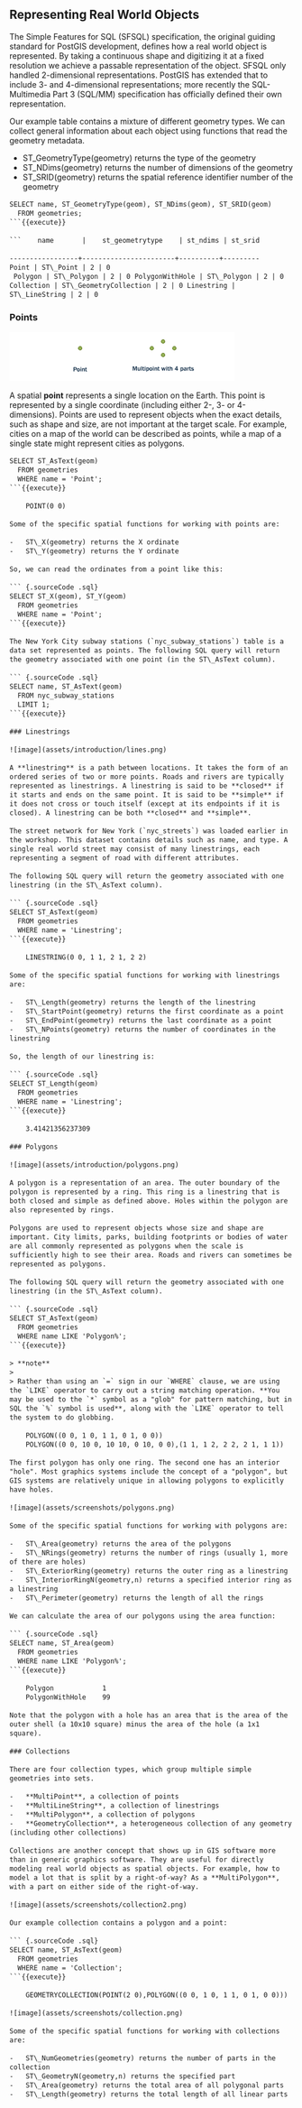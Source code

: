 Representing Real World Objects
-------------------------------

The Simple Features for SQL (SFSQL) specification, the original guiding standard for PostGIS development, defines how a real world object is represented. By taking a continuous shape and digitizing it at a fixed resolution we achieve a passable representation of the object. SFSQL only handled 2-dimensional representations. PostGIS has extended that to include 3- and 4-dimensional representations; more recently the SQL-Multimedia Part 3 (SQL/MM) specification has officially defined their own representation.

Our example table contains a mixture of different geometry types. We can collect general information about each object using functions that read the geometry metadata.

-   ST\_GeometryType(geometry) returns the type of the geometry
-   ST\_NDims(geometry) returns the number of dimensions of the geometry
-   ST\_SRID(geometry) returns the spatial reference identifier number of the geometry

``` {.sourceCode .sql}
SELECT name, ST_GeometryType(geom), ST_NDims(geom), ST_SRID(geom)
  FROM geometries;
```{{execute}}

```    name       |    st_geometrytype    | st_ndims | st_srid 

-----------------+-----------------------+----------+--------- 
Point | ST\_Point | 2 | 0  
 Polygon | ST\_Polygon | 2 | 0 PolygonWithHole | ST\_Polygon | 2 | 0 Collection | ST\_GeometryCollection | 2 | 0 Linestring | ST\_LineString | 2 | 0
```

### Points

![image](assets/introduction/points.png)


A spatial **point** represents a single location on the Earth. This point is represented by a single coordinate (including either 2-, 3- or 4-dimensions). Points are used to represent objects when the exact details, such as shape and size, are not important at the target scale. For example, cities on a map of the world can be described as points, while a map of a single state might represent cities as polygons.

``` {.sourceCode .sql}
SELECT ST_AsText(geom) 
  FROM geometries
  WHERE name = 'Point';
```{{execute}}

    POINT(0 0)

Some of the specific spatial functions for working with points are:

-   ST\_X(geometry) returns the X ordinate
-   ST\_Y(geometry) returns the Y ordinate

So, we can read the ordinates from a point like this:

``` {.sourceCode .sql}
SELECT ST_X(geom), ST_Y(geom)
  FROM geometries
  WHERE name = 'Point';
```{{execute}}

The New York City subway stations (`nyc_subway_stations`) table is a data set represented as points. The following SQL query will return the geometry associated with one point (in the ST\_AsText column).

``` {.sourceCode .sql}
SELECT name, ST_AsText(geom)
  FROM nyc_subway_stations
  LIMIT 1;
```{{execute}}

### Linestrings

![image](assets/introduction/lines.png)

A **linestring** is a path between locations. It takes the form of an ordered series of two or more points. Roads and rivers are typically represented as linestrings. A linestring is said to be **closed** if it starts and ends on the same point. It is said to be **simple** if it does not cross or touch itself (except at its endpoints if it is closed). A linestring can be both **closed** and **simple**.

The street network for New York (`nyc_streets`) was loaded earlier in the workshop. This dataset contains details such as name, and type. A single real world street may consist of many linestrings, each representing a segment of road with different attributes.

The following SQL query will return the geometry associated with one linestring (in the ST\_AsText column).

``` {.sourceCode .sql}
SELECT ST_AsText(geom) 
  FROM geometries
  WHERE name = 'Linestring';
```{{execute}}

    LINESTRING(0 0, 1 1, 2 1, 2 2)

Some of the specific spatial functions for working with linestrings are:

-   ST\_Length(geometry) returns the length of the linestring
-   ST\_StartPoint(geometry) returns the first coordinate as a point
-   ST\_EndPoint(geometry) returns the last coordinate as a point
-   ST\_NPoints(geometry) returns the number of coordinates in the linestring

So, the length of our linestring is:

``` {.sourceCode .sql}
SELECT ST_Length(geom) 
  FROM geometries
  WHERE name = 'Linestring';
```{{execute}}

    3.41421356237309

### Polygons

![image](assets/introduction/polygons.png)

A polygon is a representation of an area. The outer boundary of the polygon is represented by a ring. This ring is a linestring that is both closed and simple as defined above. Holes within the polygon are also represented by rings.

Polygons are used to represent objects whose size and shape are important. City limits, parks, building footprints or bodies of water are all commonly represented as polygons when the scale is sufficiently high to see their area. Roads and rivers can sometimes be represented as polygons.

The following SQL query will return the geometry associated with one linestring (in the ST\_AsText column).

``` {.sourceCode .sql}
SELECT ST_AsText(geom) 
  FROM geometries
  WHERE name LIKE 'Polygon%';
```{{execute}}

> **note**
>
> Rather than using an `=` sign in our `WHERE` clause, we are using the `LIKE` operator to carry out a string matching operation. **You may be used to the `*` symbol as a "glob" for pattern matching, but in SQL the `%` symbol is used**, along with the `LIKE` operator to tell the system to do globbing.

    POLYGON((0 0, 1 0, 1 1, 0 1, 0 0))
    POLYGON((0 0, 10 0, 10 10, 0 10, 0 0),(1 1, 1 2, 2 2, 2 1, 1 1))

The first polygon has only one ring. The second one has an interior "hole". Most graphics systems include the concept of a "polygon", but GIS systems are relatively unique in allowing polygons to explicitly have holes.

![image](assets/screenshots/polygons.png)

Some of the specific spatial functions for working with polygons are:

-   ST\_Area(geometry) returns the area of the polygons
-   ST\_NRings(geometry) returns the number of rings (usually 1, more of there are holes)
-   ST\_ExteriorRing(geometry) returns the outer ring as a linestring
-   ST\_InteriorRingN(geometry,n) returns a specified interior ring as a linestring
-   ST\_Perimeter(geometry) returns the length of all the rings

We can calculate the area of our polygons using the area function:

``` {.sourceCode .sql}
SELECT name, ST_Area(geom) 
  FROM geometries
  WHERE name LIKE 'Polygon%';
```{{execute}}

    Polygon            1
    PolygonWithHole    99

Note that the polygon with a hole has an area that is the area of the outer shell (a 10x10 square) minus the area of the hole (a 1x1 square).

### Collections

There are four collection types, which group multiple simple geometries into sets.

-   **MultiPoint**, a collection of points
-   **MultiLineString**, a collection of linestrings
-   **MultiPolygon**, a collection of polygons
-   **GeometryCollection**, a heterogeneous collection of any geometry (including other collections)

Collections are another concept that shows up in GIS software more than in generic graphics software. They are useful for directly modeling real world objects as spatial objects. For example, how to model a lot that is split by a right-of-way? As a **MultiPolygon**, with a part on either side of the right-of-way.

![image](assets/screenshots/collection2.png)

Our example collection contains a polygon and a point:

``` {.sourceCode .sql}
SELECT name, ST_AsText(geom) 
  FROM geometries
  WHERE name = 'Collection';
```{{execute}}

    GEOMETRYCOLLECTION(POINT(2 0),POLYGON((0 0, 1 0, 1 1, 0 1, 0 0)))

![image](assets/screenshots/collection.png)

Some of the specific spatial functions for working with collections are:

-   ST\_NumGeometries(geometry) returns the number of parts in the collection
-   ST\_GeometryN(geometry,n) returns the specified part
-   ST\_Area(geometry) returns the total area of all polygonal parts
-   ST\_Length(geometry) returns the total length of all linear parts
